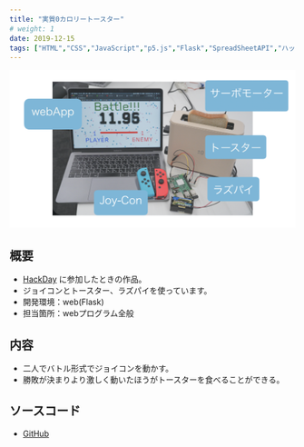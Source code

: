 ```yaml
---
title: "実質0カロリートースター"
# weight: 1
date: 2019-12-15
tags: ["HTML","CSS","JavaScript","p5.js","Flask","SpreadSheetAPI","ハッカソン"]
---
```

![Site](system.png)
## 概要
- [HackDay](https://hackday.jp/) に参加したときの作品。
- ジョイコンとトースター、ラズパイを使っています。
- 開発環境：web(Flask)
- 担当箇所：webプログラム全般

## 内容
- 二人でバトル形式でジョイコンを動かす。
- 勝敗が決まりより激しく動いたほうがトースターを食べることができる。

## ソースコード
- [GitHub](https://github.com/yuma1100/2020_hackday)
